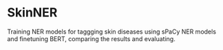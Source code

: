 # SkinNER

Training NER models for taggging skin diseases using sPaCy NER models and finetuning BERT, comparing the results and evaluating.
